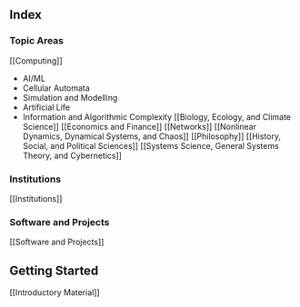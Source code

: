 ## Index
### Topic Areas
[[Computing]]
- AI/ML
- Cellular Automata
- Simulation and Modelling
- Artificial Life
- Information and Algorithmic Complexity
[[Biology, Ecology, and Climate Science]]
[[Economics and Finance]]
[[Networks]]
[[Nonlinear Dynamics, Dynamical Systems, and Chaos]]
[[Philosophy]]
[[History, Social, and Political Sciences]]
[[Systems Science, General Systems Theory, and Cybernetics]]
### Institutions
[[Institutions]]
### Software and Projects
[[Software and Projects]]
## Getting Started
[[Introductory Material]]